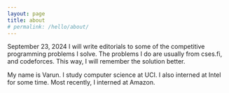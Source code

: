 ```yaml
---
layout: page
title: about
# permalink: /hello/about/
---
```


September 23, 2024
I will write editorials to some of the competitive programming problems I solve. The problems I do are usually from cses.fi, and codeforces. This way, I will remember the solution better.

My name is Varun. I study computer science at UCI. I also interned at Intel for some time. Most recently, I interned at Amazon.
